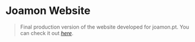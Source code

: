 # Joamon Website

> Final production version of the website developed for joamon.pt.
> You can check it out [_here_](https://www.joamon.pt).
